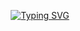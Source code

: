 <p align="center">
  <a href="https://git.io/typing-svg">
    <img src="https://readme-typing-svg.demolab.com/?lines=Hi+there,+I'm+Asmae+Serji+👋;an+Innovation+and+AMOA+student+at+INPT+:D" alt="Typing SVG">
  </a>
</p>
